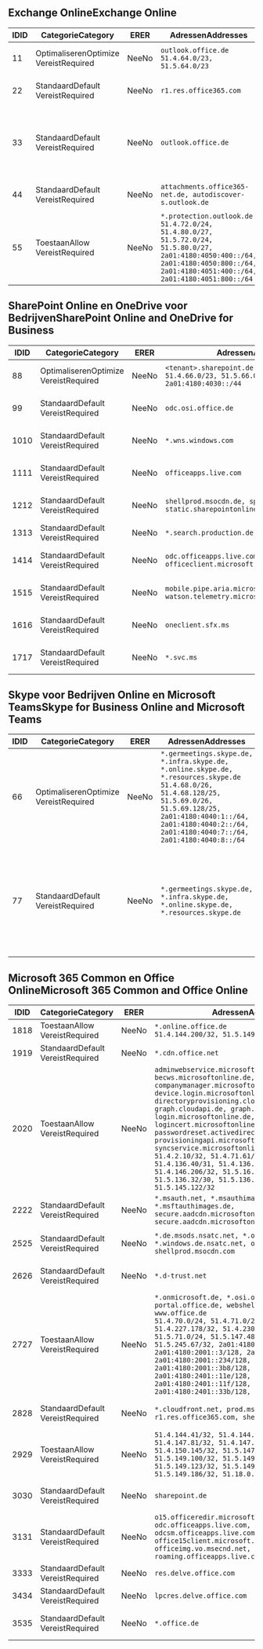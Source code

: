 <!--THIS FILE IS AUTOMATICALLY GENERATED. MANUAL CHANGES WILL BE OVERWRITTEN.-->
<!--Please contact the Office 365 Endpoints team with any questions.-->
<!--Germany endpoints version 2020120100-->
<!--File generated 2021-06-28 14:03:17.1654-->

## <a name="exchange-online"></a><span data-ttu-id="a553f-101">Exchange Online</span><span class="sxs-lookup"><span data-stu-id="a553f-101">Exchange Online</span></span>

<span data-ttu-id="a553f-102">ID</span><span class="sxs-lookup"><span data-stu-id="a553f-102">ID</span></span> | <span data-ttu-id="a553f-103">Categorie</span><span class="sxs-lookup"><span data-stu-id="a553f-103">Category</span></span> | <span data-ttu-id="a553f-104">ER</span><span class="sxs-lookup"><span data-stu-id="a553f-104">ER</span></span> | <span data-ttu-id="a553f-105">Adressen</span><span class="sxs-lookup"><span data-stu-id="a553f-105">Addresses</span></span> | <span data-ttu-id="a553f-106">Poorten</span><span class="sxs-lookup"><span data-stu-id="a553f-106">Ports</span></span>
-- | -------------------- | -- | ----------------------------------------------------------------------------------------------------------------------------------------------------------------------------------------- | -------------------------------
<span data-ttu-id="a553f-107">1</span><span class="sxs-lookup"><span data-stu-id="a553f-107">1</span></span> | <span data-ttu-id="a553f-108">Optimaliseren</span><span class="sxs-lookup"><span data-stu-id="a553f-108">Optimize</span></span><BR><span data-ttu-id="a553f-109">Vereist</span><span class="sxs-lookup"><span data-stu-id="a553f-109">Required</span></span> | <span data-ttu-id="a553f-110">Nee</span><span class="sxs-lookup"><span data-stu-id="a553f-110">No</span></span> | `outlook.office.de`<BR>`51.4.64.0/23, 51.5.64.0/23` | <span data-ttu-id="a553f-111">**TCP:** 443, 80</span><span class="sxs-lookup"><span data-stu-id="a553f-111">**TCP:** 443, 80</span></span>
<span data-ttu-id="a553f-112">2</span><span class="sxs-lookup"><span data-stu-id="a553f-112">2</span></span> | <span data-ttu-id="a553f-113">Standaard</span><span class="sxs-lookup"><span data-stu-id="a553f-113">Default</span></span><BR><span data-ttu-id="a553f-114">Vereist</span><span class="sxs-lookup"><span data-stu-id="a553f-114">Required</span></span> | <span data-ttu-id="a553f-115">Nee</span><span class="sxs-lookup"><span data-stu-id="a553f-115">No</span></span> | `r1.res.office365.com` | <span data-ttu-id="a553f-116">**TCP:** 443, 80</span><span class="sxs-lookup"><span data-stu-id="a553f-116">**TCP:** 443, 80</span></span>
<span data-ttu-id="a553f-117">3</span><span class="sxs-lookup"><span data-stu-id="a553f-117">3</span></span> | <span data-ttu-id="a553f-118">Standaard</span><span class="sxs-lookup"><span data-stu-id="a553f-118">Default</span></span><BR><span data-ttu-id="a553f-119">Vereist</span><span class="sxs-lookup"><span data-stu-id="a553f-119">Required</span></span> | <span data-ttu-id="a553f-120">Nee</span><span class="sxs-lookup"><span data-stu-id="a553f-120">No</span></span> | `outlook.office.de` | <span data-ttu-id="a553f-121">**TCP:** 143, 25, 587, 993, 995</span><span class="sxs-lookup"><span data-stu-id="a553f-121">**TCP:** 143, 25, 587, 993, 995</span></span>
<span data-ttu-id="a553f-122">4</span><span class="sxs-lookup"><span data-stu-id="a553f-122">4</span></span> | <span data-ttu-id="a553f-123">Standaard</span><span class="sxs-lookup"><span data-stu-id="a553f-123">Default</span></span><BR><span data-ttu-id="a553f-124">Vereist</span><span class="sxs-lookup"><span data-stu-id="a553f-124">Required</span></span> | <span data-ttu-id="a553f-125">Nee</span><span class="sxs-lookup"><span data-stu-id="a553f-125">No</span></span> | `attachments.office365-net.de, autodiscover-s.outlook.de` | <span data-ttu-id="a553f-126">**TCP:** 443, 80</span><span class="sxs-lookup"><span data-stu-id="a553f-126">**TCP:** 443, 80</span></span>
<span data-ttu-id="a553f-127">5</span><span class="sxs-lookup"><span data-stu-id="a553f-127">5</span></span> | <span data-ttu-id="a553f-128">Toestaan</span><span class="sxs-lookup"><span data-stu-id="a553f-128">Allow</span></span><BR><span data-ttu-id="a553f-129">Vereist</span><span class="sxs-lookup"><span data-stu-id="a553f-129">Required</span></span> | <span data-ttu-id="a553f-130">Nee</span><span class="sxs-lookup"><span data-stu-id="a553f-130">No</span></span> | `*.protection.outlook.de`<BR>`51.4.72.0/24, 51.4.80.0/27, 51.5.72.0/24, 51.5.80.0/27, 2a01:4180:4050:400::/64, 2a01:4180:4050:800::/64, 2a01:4180:4051:400::/64, 2a01:4180:4051:800::/64` | <span data-ttu-id="a553f-131">**TCP:** 25, 443</span><span class="sxs-lookup"><span data-stu-id="a553f-131">**TCP:** 25, 443</span></span>

## <a name="sharepoint-online-and-onedrive-for-business"></a><span data-ttu-id="a553f-132">SharePoint Online en OneDrive voor Bedrijven</span><span class="sxs-lookup"><span data-stu-id="a553f-132">SharePoint Online and OneDrive for Business</span></span>

<span data-ttu-id="a553f-133">ID</span><span class="sxs-lookup"><span data-stu-id="a553f-133">ID</span></span> | <span data-ttu-id="a553f-134">Categorie</span><span class="sxs-lookup"><span data-stu-id="a553f-134">Category</span></span> | <span data-ttu-id="a553f-135">ER</span><span class="sxs-lookup"><span data-stu-id="a553f-135">ER</span></span> | <span data-ttu-id="a553f-136">Adressen</span><span class="sxs-lookup"><span data-stu-id="a553f-136">Addresses</span></span> | <span data-ttu-id="a553f-137">Poorten</span><span class="sxs-lookup"><span data-stu-id="a553f-137">Ports</span></span>
-- | -------------------- | -- | ------------------------------------------------------------------------------ | ----------------
<span data-ttu-id="a553f-138">8</span><span class="sxs-lookup"><span data-stu-id="a553f-138">8</span></span> | <span data-ttu-id="a553f-139">Optimaliseren</span><span class="sxs-lookup"><span data-stu-id="a553f-139">Optimize</span></span><BR><span data-ttu-id="a553f-140">Vereist</span><span class="sxs-lookup"><span data-stu-id="a553f-140">Required</span></span> | <span data-ttu-id="a553f-141">Nee</span><span class="sxs-lookup"><span data-stu-id="a553f-141">No</span></span> | `<tenant>.sharepoint.de`<BR>`51.4.66.0/23, 51.5.66.0/23, 2a01:4180:4030::/44` | <span data-ttu-id="a553f-142">**TCP:** 443, 80</span><span class="sxs-lookup"><span data-stu-id="a553f-142">**TCP:** 443, 80</span></span>
<span data-ttu-id="a553f-143">9</span><span class="sxs-lookup"><span data-stu-id="a553f-143">9</span></span> | <span data-ttu-id="a553f-144">Standaard</span><span class="sxs-lookup"><span data-stu-id="a553f-144">Default</span></span><BR><span data-ttu-id="a553f-145">Vereist</span><span class="sxs-lookup"><span data-stu-id="a553f-145">Required</span></span> | <span data-ttu-id="a553f-146">Nee</span><span class="sxs-lookup"><span data-stu-id="a553f-146">No</span></span> | `odc.osi.office.de` | <span data-ttu-id="a553f-147">**TCP:** 443, 80</span><span class="sxs-lookup"><span data-stu-id="a553f-147">**TCP:** 443, 80</span></span>
<span data-ttu-id="a553f-148">10</span><span class="sxs-lookup"><span data-stu-id="a553f-148">10</span></span> | <span data-ttu-id="a553f-149">Standaard</span><span class="sxs-lookup"><span data-stu-id="a553f-149">Default</span></span><BR><span data-ttu-id="a553f-150">Vereist</span><span class="sxs-lookup"><span data-stu-id="a553f-150">Required</span></span> | <span data-ttu-id="a553f-151">Nee</span><span class="sxs-lookup"><span data-stu-id="a553f-151">No</span></span> | `*.wns.windows.com` | <span data-ttu-id="a553f-152">**TCP:** 443, 80</span><span class="sxs-lookup"><span data-stu-id="a553f-152">**TCP:** 443, 80</span></span>
<span data-ttu-id="a553f-153">11</span><span class="sxs-lookup"><span data-stu-id="a553f-153">11</span></span> | <span data-ttu-id="a553f-154">Standaard</span><span class="sxs-lookup"><span data-stu-id="a553f-154">Default</span></span><BR><span data-ttu-id="a553f-155">Vereist</span><span class="sxs-lookup"><span data-stu-id="a553f-155">Required</span></span> | <span data-ttu-id="a553f-156">Nee</span><span class="sxs-lookup"><span data-stu-id="a553f-156">No</span></span> | `officeapps.live.com` | <span data-ttu-id="a553f-157">**TCP:** 443, 80</span><span class="sxs-lookup"><span data-stu-id="a553f-157">**TCP:** 443, 80</span></span>
<span data-ttu-id="a553f-158">12</span><span class="sxs-lookup"><span data-stu-id="a553f-158">12</span></span> | <span data-ttu-id="a553f-159">Standaard</span><span class="sxs-lookup"><span data-stu-id="a553f-159">Default</span></span><BR><span data-ttu-id="a553f-160">Vereist</span><span class="sxs-lookup"><span data-stu-id="a553f-160">Required</span></span> | <span data-ttu-id="a553f-161">Nee</span><span class="sxs-lookup"><span data-stu-id="a553f-161">No</span></span> | `shellprod.msocdn.de, spoprod-a.akamaihd.net, static.sharepointonline.com` | <span data-ttu-id="a553f-162">**TCP:** 443, 80</span><span class="sxs-lookup"><span data-stu-id="a553f-162">**TCP:** 443, 80</span></span>
<span data-ttu-id="a553f-163">13</span><span class="sxs-lookup"><span data-stu-id="a553f-163">13</span></span> | <span data-ttu-id="a553f-164">Standaard</span><span class="sxs-lookup"><span data-stu-id="a553f-164">Default</span></span><BR><span data-ttu-id="a553f-165">Vereist</span><span class="sxs-lookup"><span data-stu-id="a553f-165">Required</span></span> | <span data-ttu-id="a553f-166">Nee</span><span class="sxs-lookup"><span data-stu-id="a553f-166">No</span></span> | `*.search.production.de.azuretrafficmanager.de` | <span data-ttu-id="a553f-167">**TCP:** 443</span><span class="sxs-lookup"><span data-stu-id="a553f-167">**TCP:** 443</span></span>
<span data-ttu-id="a553f-168">14</span><span class="sxs-lookup"><span data-stu-id="a553f-168">14</span></span> | <span data-ttu-id="a553f-169">Standaard</span><span class="sxs-lookup"><span data-stu-id="a553f-169">Default</span></span><BR><span data-ttu-id="a553f-170">Vereist</span><span class="sxs-lookup"><span data-stu-id="a553f-170">Required</span></span> | <span data-ttu-id="a553f-171">Nee</span><span class="sxs-lookup"><span data-stu-id="a553f-171">No</span></span> | `odc.officeapps.live.com, officeclient.microsoft.com` | <span data-ttu-id="a553f-172">**TCP:** 443, 80</span><span class="sxs-lookup"><span data-stu-id="a553f-172">**TCP:** 443, 80</span></span>
<span data-ttu-id="a553f-173">15</span><span class="sxs-lookup"><span data-stu-id="a553f-173">15</span></span> | <span data-ttu-id="a553f-174">Standaard</span><span class="sxs-lookup"><span data-stu-id="a553f-174">Default</span></span><BR><span data-ttu-id="a553f-175">Vereist</span><span class="sxs-lookup"><span data-stu-id="a553f-175">Required</span></span> | <span data-ttu-id="a553f-176">Nee</span><span class="sxs-lookup"><span data-stu-id="a553f-176">No</span></span> | `mobile.pipe.aria.microsoft.com, ssw.live.com, watson.telemetry.microsoft.com` | <span data-ttu-id="a553f-177">**TCP:** 443, 80</span><span class="sxs-lookup"><span data-stu-id="a553f-177">**TCP:** 443, 80</span></span>
<span data-ttu-id="a553f-178">16</span><span class="sxs-lookup"><span data-stu-id="a553f-178">16</span></span> | <span data-ttu-id="a553f-179">Standaard</span><span class="sxs-lookup"><span data-stu-id="a553f-179">Default</span></span><BR><span data-ttu-id="a553f-180">Vereist</span><span class="sxs-lookup"><span data-stu-id="a553f-180">Required</span></span> | <span data-ttu-id="a553f-181">Nee</span><span class="sxs-lookup"><span data-stu-id="a553f-181">No</span></span> | `oneclient.sfx.ms` | <span data-ttu-id="a553f-182">**TCP:** 443, 80</span><span class="sxs-lookup"><span data-stu-id="a553f-182">**TCP:** 443, 80</span></span>
<span data-ttu-id="a553f-183">17</span><span class="sxs-lookup"><span data-stu-id="a553f-183">17</span></span> | <span data-ttu-id="a553f-184">Standaard</span><span class="sxs-lookup"><span data-stu-id="a553f-184">Default</span></span><BR><span data-ttu-id="a553f-185">Vereist</span><span class="sxs-lookup"><span data-stu-id="a553f-185">Required</span></span> | <span data-ttu-id="a553f-186">Nee</span><span class="sxs-lookup"><span data-stu-id="a553f-186">No</span></span> | `*.svc.ms` | <span data-ttu-id="a553f-187">**TCP:** 443, 80</span><span class="sxs-lookup"><span data-stu-id="a553f-187">**TCP:** 443, 80</span></span>

## <a name="skype-for-business-online-and-microsoft-teams"></a><span data-ttu-id="a553f-188">Skype voor Bedrijven Online en Microsoft Teams</span><span class="sxs-lookup"><span data-stu-id="a553f-188">Skype for Business Online and Microsoft Teams</span></span>

<span data-ttu-id="a553f-189">ID</span><span class="sxs-lookup"><span data-stu-id="a553f-189">ID</span></span> | <span data-ttu-id="a553f-190">Categorie</span><span class="sxs-lookup"><span data-stu-id="a553f-190">Category</span></span> | <span data-ttu-id="a553f-191">ER</span><span class="sxs-lookup"><span data-stu-id="a553f-191">ER</span></span> | <span data-ttu-id="a553f-192">Adressen</span><span class="sxs-lookup"><span data-stu-id="a553f-192">Addresses</span></span> | <span data-ttu-id="a553f-193">Poorten</span><span class="sxs-lookup"><span data-stu-id="a553f-193">Ports</span></span>
-- | -------------------- | -- | ----------------------------------------------------------------------------------------------------------------------------------------------------------------------------------------------------------------------------------------------- | --------------------------------------------------
<span data-ttu-id="a553f-194">6</span><span class="sxs-lookup"><span data-stu-id="a553f-194">6</span></span> | <span data-ttu-id="a553f-195">Optimaliseren</span><span class="sxs-lookup"><span data-stu-id="a553f-195">Optimize</span></span><BR><span data-ttu-id="a553f-196">Vereist</span><span class="sxs-lookup"><span data-stu-id="a553f-196">Required</span></span> | <span data-ttu-id="a553f-197">Nee</span><span class="sxs-lookup"><span data-stu-id="a553f-197">No</span></span> | `*.germeetings.skype.de, *.infra.skype.de, *.online.skype.de, *.resources.skype.de`<BR>`51.4.68.0/26, 51.4.68.128/25, 51.5.69.0/26, 51.5.69.128/25, 2a01:4180:4040:1::/64, 2a01:4180:4040:2::/64, 2a01:4180:4040:7::/64, 2a01:4180:4040:8::/64` | <span data-ttu-id="a553f-198">**TCP:** 443, 80</span><span class="sxs-lookup"><span data-stu-id="a553f-198">**TCP:** 443, 80</span></span><BR><span data-ttu-id="a553f-199">**UDP:** 3478</span><span class="sxs-lookup"><span data-stu-id="a553f-199">**UDP:** 3478</span></span>
<span data-ttu-id="a553f-200">7</span><span class="sxs-lookup"><span data-stu-id="a553f-200">7</span></span> | <span data-ttu-id="a553f-201">Standaard</span><span class="sxs-lookup"><span data-stu-id="a553f-201">Default</span></span><BR><span data-ttu-id="a553f-202">Vereist</span><span class="sxs-lookup"><span data-stu-id="a553f-202">Required</span></span> | <span data-ttu-id="a553f-203">Nee</span><span class="sxs-lookup"><span data-stu-id="a553f-203">No</span></span> | `*.germeetings.skype.de, *.infra.skype.de, *.online.skype.de, *.resources.skype.de` | <span data-ttu-id="a553f-204">**TCP:** 5061, 50000-59999</span><span class="sxs-lookup"><span data-stu-id="a553f-204">**TCP:** 5061, 50000-59999</span></span><BR><span data-ttu-id="a553f-205">**UDP:** 50000-59999</span><span class="sxs-lookup"><span data-stu-id="a553f-205">**UDP:** 50000-59999</span></span>

## <a name="microsoft-365-common-and-office-online"></a><span data-ttu-id="a553f-206">Microsoft 365 Common en Office Online</span><span class="sxs-lookup"><span data-stu-id="a553f-206">Microsoft 365 Common and Office Online</span></span>

<span data-ttu-id="a553f-207">ID</span><span class="sxs-lookup"><span data-stu-id="a553f-207">ID</span></span> | <span data-ttu-id="a553f-208">Categorie</span><span class="sxs-lookup"><span data-stu-id="a553f-208">Category</span></span> | <span data-ttu-id="a553f-209">ER</span><span class="sxs-lookup"><span data-stu-id="a553f-209">ER</span></span> | <span data-ttu-id="a553f-210">Adressen</span><span class="sxs-lookup"><span data-stu-id="a553f-210">Addresses</span></span> | <span data-ttu-id="a553f-211">Poorten</span><span class="sxs-lookup"><span data-stu-id="a553f-211">Ports</span></span>
-- | ------------------- | -- | -------------------------------------------------------------------------------------------------------------------------------------------------------------------------------------------------------------------------------------------------------------------------------------------------------------------------------------------------------------------------------------------------------------------------------------------------------------------------------------------------------------------------------------------------------------------------------------------------------------------------- | ----------------
<span data-ttu-id="a553f-212">18</span><span class="sxs-lookup"><span data-stu-id="a553f-212">18</span></span> | <span data-ttu-id="a553f-213">Toestaan</span><span class="sxs-lookup"><span data-stu-id="a553f-213">Allow</span></span><BR><span data-ttu-id="a553f-214">Vereist</span><span class="sxs-lookup"><span data-stu-id="a553f-214">Required</span></span> | <span data-ttu-id="a553f-215">Nee</span><span class="sxs-lookup"><span data-stu-id="a553f-215">No</span></span> | `*.online.office.de`<BR>`51.4.144.200/32, 51.5.149.3/32, 51.18.16.0/23` | <span data-ttu-id="a553f-216">**TCP:** 443</span><span class="sxs-lookup"><span data-stu-id="a553f-216">**TCP:** 443</span></span>
<span data-ttu-id="a553f-217">19</span><span class="sxs-lookup"><span data-stu-id="a553f-217">19</span></span> | <span data-ttu-id="a553f-218">Standaard</span><span class="sxs-lookup"><span data-stu-id="a553f-218">Default</span></span><BR><span data-ttu-id="a553f-219">Vereist</span><span class="sxs-lookup"><span data-stu-id="a553f-219">Required</span></span> | <span data-ttu-id="a553f-220">Nee</span><span class="sxs-lookup"><span data-stu-id="a553f-220">No</span></span> | `*.cdn.office.net` | <span data-ttu-id="a553f-221">**TCP:** 443</span><span class="sxs-lookup"><span data-stu-id="a553f-221">**TCP:** 443</span></span>
<span data-ttu-id="a553f-222">20</span><span class="sxs-lookup"><span data-stu-id="a553f-222">20</span></span> | <span data-ttu-id="a553f-223">Toestaan</span><span class="sxs-lookup"><span data-stu-id="a553f-223">Allow</span></span><BR><span data-ttu-id="a553f-224">Vereist</span><span class="sxs-lookup"><span data-stu-id="a553f-224">Required</span></span> | <span data-ttu-id="a553f-225">Nee</span><span class="sxs-lookup"><span data-stu-id="a553f-225">No</span></span> | `adminwebservice.microsoftonline.de, becws.microsoftonline.de, companymanager.microsoftonline.de, device.login.microsoftonline.de, directoryprovisioning.cloudapi.de, graph.cloudapi.de, graph.microsoft.de, login.microsoftonline.de, logincert.microsoftonline.de, pas.cloudapi.de, passwordreset.activedirectory.microsoftazure.de, provisioningapi.microsoftonline.de, syncservice.microsoftonline.de`<BR>`51.4.2.10/32, 51.4.71.61/32, 51.4.136.38/31, 51.4.136.40/31, 51.4.136.42/32, 51.4.146.38/32, 51.4.146.206/32, 51.5.16.7/32, 51.5.71.22/32, 51.5.136.32/30, 51.5.136.36/32, 51.5.145.29/32, 51.5.145.122/32` | <span data-ttu-id="a553f-226">**TCP:** 443, 80</span><span class="sxs-lookup"><span data-stu-id="a553f-226">**TCP:** 443, 80</span></span>
<span data-ttu-id="a553f-227">22</span><span class="sxs-lookup"><span data-stu-id="a553f-227">22</span></span> | <span data-ttu-id="a553f-228">Standaard</span><span class="sxs-lookup"><span data-stu-id="a553f-228">Default</span></span><BR><span data-ttu-id="a553f-229">Vereist</span><span class="sxs-lookup"><span data-stu-id="a553f-229">Required</span></span> | <span data-ttu-id="a553f-230">Nee</span><span class="sxs-lookup"><span data-stu-id="a553f-230">No</span></span> | `*.msauth.net, *.msauthimages.de, *.msftauth.net, *.msftauthimages.de, secure.aadcdn.microsoftonline-p.com, secure.aadcdn.microsoftonline-p.de` | <span data-ttu-id="a553f-231">**TCP:** 443, 80</span><span class="sxs-lookup"><span data-stu-id="a553f-231">**TCP:** 443, 80</span></span>
<span data-ttu-id="a553f-232">25</span><span class="sxs-lookup"><span data-stu-id="a553f-232">25</span></span> | <span data-ttu-id="a553f-233">Standaard</span><span class="sxs-lookup"><span data-stu-id="a553f-233">Default</span></span><BR><span data-ttu-id="a553f-234">Vereist</span><span class="sxs-lookup"><span data-stu-id="a553f-234">Required</span></span> | <span data-ttu-id="a553f-235">Nee</span><span class="sxs-lookup"><span data-stu-id="a553f-235">No</span></span> | `*.de.msods.nsatc.net, *.office.de.akadns.net, *.windows.de.nsatc.net, officehome.msocdn.de, shellprod.msocdn.com` | <span data-ttu-id="a553f-236">**TCP:** 443, 80</span><span class="sxs-lookup"><span data-stu-id="a553f-236">**TCP:** 443, 80</span></span>
<span data-ttu-id="a553f-237">26</span><span class="sxs-lookup"><span data-stu-id="a553f-237">26</span></span> | <span data-ttu-id="a553f-238">Standaard</span><span class="sxs-lookup"><span data-stu-id="a553f-238">Default</span></span><BR><span data-ttu-id="a553f-239">Vereist</span><span class="sxs-lookup"><span data-stu-id="a553f-239">Required</span></span> | <span data-ttu-id="a553f-240">Nee</span><span class="sxs-lookup"><span data-stu-id="a553f-240">No</span></span> | `*.d-trust.net` | <span data-ttu-id="a553f-241">**TCP:** 443, 80</span><span class="sxs-lookup"><span data-stu-id="a553f-241">**TCP:** 443, 80</span></span>
<span data-ttu-id="a553f-242">27</span><span class="sxs-lookup"><span data-stu-id="a553f-242">27</span></span> | <span data-ttu-id="a553f-243">Toestaan</span><span class="sxs-lookup"><span data-stu-id="a553f-243">Allow</span></span><BR><span data-ttu-id="a553f-244">Vereist</span><span class="sxs-lookup"><span data-stu-id="a553f-244">Required</span></span> | <span data-ttu-id="a553f-245">Nee</span><span class="sxs-lookup"><span data-stu-id="a553f-245">No</span></span> | `*.onmicrosoft.de, *.osi.office.de, office.de, portal.office.de, webshell.suite.office.de, www.office.de`<BR>`51.4.70.0/24, 51.4.71.0/24, 51.4.226.115/32, 51.4.227.178/32, 51.4.230.178/32, 51.5.70.0/24, 51.5.71.0/24, 51.5.147.48/32, 51.5.242.163/32, 51.5.245.67/32, 2a01:4180:2001::2/128, 2a01:4180:2001::3/128, 2a01:4180:2001::92/128, 2a01:4180:2001::234/128, 2a01:4180:2001::3b8/128, 2a01:4180:2401::5/128, 2a01:4180:2401::11e/128, 2a01:4180:2401::11f/128, 2a01:4180:2401::33b/128, 2a01:4180:2401::55b/128` | <span data-ttu-id="a553f-246">**TCP:** 443, 80</span><span class="sxs-lookup"><span data-stu-id="a553f-246">**TCP:** 443, 80</span></span>
<span data-ttu-id="a553f-247">28</span><span class="sxs-lookup"><span data-stu-id="a553f-247">28</span></span> | <span data-ttu-id="a553f-248">Standaard</span><span class="sxs-lookup"><span data-stu-id="a553f-248">Default</span></span><BR><span data-ttu-id="a553f-249">Vereist</span><span class="sxs-lookup"><span data-stu-id="a553f-249">Required</span></span> | <span data-ttu-id="a553f-250">Nee</span><span class="sxs-lookup"><span data-stu-id="a553f-250">No</span></span> | `*.cloudfront.net, prod.msocdn.de, r1.res.office365.com, shellprod.msocdn.de` | <span data-ttu-id="a553f-251">**TCP:** 443, 80</span><span class="sxs-lookup"><span data-stu-id="a553f-251">**TCP:** 443, 80</span></span>
<span data-ttu-id="a553f-252">29</span><span class="sxs-lookup"><span data-stu-id="a553f-252">29</span></span> | <span data-ttu-id="a553f-253">Toestaan</span><span class="sxs-lookup"><span data-stu-id="a553f-253">Allow</span></span><BR><span data-ttu-id="a553f-254">Vereist</span><span class="sxs-lookup"><span data-stu-id="a553f-254">Required</span></span> | <span data-ttu-id="a553f-255">Nee</span><span class="sxs-lookup"><span data-stu-id="a553f-255">No</span></span> | `51.4.144.41/32, 51.4.144.174/32, 51.4.145.38/32, 51.4.147.81/32, 51.4.147.233/32, 51.4.148.12/32, 51.4.150.145/32, 51.5.147.242/32, 51.5.149.100/32, 51.5.149.119/32, 51.5.149.123/32, 51.5.149.180/32, 51.5.149.186/32, 51.18.0.0/21` | <span data-ttu-id="a553f-256">**TCP:** 443, 80</span><span class="sxs-lookup"><span data-stu-id="a553f-256">**TCP:** 443, 80</span></span>
<span data-ttu-id="a553f-257">30</span><span class="sxs-lookup"><span data-stu-id="a553f-257">30</span></span> | <span data-ttu-id="a553f-258">Standaard</span><span class="sxs-lookup"><span data-stu-id="a553f-258">Default</span></span><BR><span data-ttu-id="a553f-259">Vereist</span><span class="sxs-lookup"><span data-stu-id="a553f-259">Required</span></span> | <span data-ttu-id="a553f-260">Nee</span><span class="sxs-lookup"><span data-stu-id="a553f-260">No</span></span> | `sharepoint.de` | <span data-ttu-id="a553f-261">**TCP:** 443, 80</span><span class="sxs-lookup"><span data-stu-id="a553f-261">**TCP:** 443, 80</span></span>
<span data-ttu-id="a553f-262">31</span><span class="sxs-lookup"><span data-stu-id="a553f-262">31</span></span> | <span data-ttu-id="a553f-263">Standaard</span><span class="sxs-lookup"><span data-stu-id="a553f-263">Default</span></span><BR><span data-ttu-id="a553f-264">Vereist</span><span class="sxs-lookup"><span data-stu-id="a553f-264">Required</span></span> | <span data-ttu-id="a553f-265">Nee</span><span class="sxs-lookup"><span data-stu-id="a553f-265">No</span></span> | `o15.officeredir.microsoft.com, odc.officeapps.live.com, odcsm.officeapps.live.com, office.microsoft.com, office15client.microsoft.com, officeimg.vo.msecnd.net, roaming.officeapps.live.com` | <span data-ttu-id="a553f-266">**TCP:** 443, 80</span><span class="sxs-lookup"><span data-stu-id="a553f-266">**TCP:** 443, 80</span></span>
<span data-ttu-id="a553f-267">33</span><span class="sxs-lookup"><span data-stu-id="a553f-267">33</span></span> | <span data-ttu-id="a553f-268">Standaard</span><span class="sxs-lookup"><span data-stu-id="a553f-268">Default</span></span><BR><span data-ttu-id="a553f-269">Vereist</span><span class="sxs-lookup"><span data-stu-id="a553f-269">Required</span></span> | <span data-ttu-id="a553f-270">Nee</span><span class="sxs-lookup"><span data-stu-id="a553f-270">No</span></span> | `res.delve.office.com` | <span data-ttu-id="a553f-271">**TCP:** 443</span><span class="sxs-lookup"><span data-stu-id="a553f-271">**TCP:** 443</span></span>
<span data-ttu-id="a553f-272">34</span><span class="sxs-lookup"><span data-stu-id="a553f-272">34</span></span> | <span data-ttu-id="a553f-273">Standaard</span><span class="sxs-lookup"><span data-stu-id="a553f-273">Default</span></span><BR><span data-ttu-id="a553f-274">Vereist</span><span class="sxs-lookup"><span data-stu-id="a553f-274">Required</span></span> | <span data-ttu-id="a553f-275">Nee</span><span class="sxs-lookup"><span data-stu-id="a553f-275">No</span></span> | `lpcres.delve.office.com` | <span data-ttu-id="a553f-276">**TCP:** 443</span><span class="sxs-lookup"><span data-stu-id="a553f-276">**TCP:** 443</span></span>
<span data-ttu-id="a553f-277">35</span><span class="sxs-lookup"><span data-stu-id="a553f-277">35</span></span> | <span data-ttu-id="a553f-278">Standaard</span><span class="sxs-lookup"><span data-stu-id="a553f-278">Default</span></span><BR><span data-ttu-id="a553f-279">Vereist</span><span class="sxs-lookup"><span data-stu-id="a553f-279">Required</span></span> | <span data-ttu-id="a553f-280">Nee</span><span class="sxs-lookup"><span data-stu-id="a553f-280">No</span></span> | `*.office.de` | <span data-ttu-id="a553f-281">**TCP:** 443, 80</span><span class="sxs-lookup"><span data-stu-id="a553f-281">**TCP:** 443, 80</span></span>
